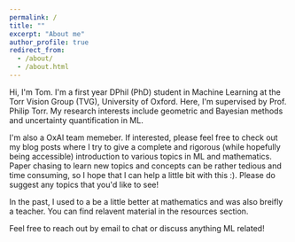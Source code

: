 ```yaml
---
permalink: /
title: ""
excerpt: "About me"
author_profile: true
redirect_from: 
  - /about/
  - /about.html
---
```


Hi, I'm Tom. I'm a first year DPhil (PhD) student in Machine Learning at the Torr Vision Group (TVG), University of Oxford. Here, I'm supervised by Prof. Philip Torr. My research interests include geometric and Bayesian methods and uncertainty quantification in ML. 

I'm also a OxAI team memeber. If interested, please feel free to check out my blog posts where I try to give a complete and rigorous (while hopefully being accessible) introduction to various topics in ML and mathematics. Paper chasing to learn new topics and concepts can be rather tedious and time consuming, so I hope that I can help a little bit with this :). Please do suggest any topics that you'd like to see!  

In the past, I used to a be a little better at mathematics and was also breifly a teacher. You can find relavent material in the resources section. 

Feel free to reach out by email to chat or discuss anything ML related! 